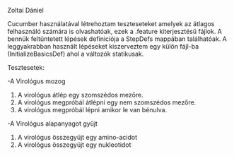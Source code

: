 Zoltai Dániel

Cucumber használatával létrehoztam teszteseteket amelyek az átlagos felhasználó számára is olvashatóak, ezek a .feature kiterjesztésű fájlok.
A bennük feltüntetett lépések definiciója a StepDefs mappában találhatóak.
A leggyakrabban használt lépéseket kiszerveztem egy külön fájl-ba (InitializeBasicsDef) ahol a változók statikusak.

Tesztesetek:

-A Virológus mozog
1. A virológus átlép egy szomszédos mezőre.
2. A virológus megpróbál átlépni egy nem szomszédos mezőre.
3. A virológus megpróbál lépni amikor le van bénulva.

-A Virológus alapanyagot gyűjt
1. A virológus összegyüjt egy amino-acidot
1. A virológus összegyüjt egy nukleotidot